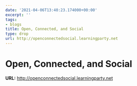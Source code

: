 ```yaml
---
date: '2021-04-06T13:40:23.174000+00:00'
excerpt: ''
tags:
- blogs
title: Open, Connected, and Social
type: drop
url: http://openconnectedsocial.learningparty.net
---
```


# Open, Connected, and Social

**URL:** http://openconnectedsocial.learningparty.net
